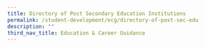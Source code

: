 ```yaml
---
title: Directory of Post Secondary Education Institutions
permalink: /student-development/ecg/directory-of-post-sec-edu
description: ""
third_nav_title: Education & Career Guidance
---
```


